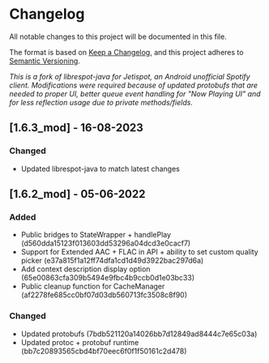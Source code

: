 # Changelog

All notable changes to this project will be documented in this file.

The format is based on [Keep a Changelog](https://keepachangelog.com/en/1.0.0/), and this project adheres
to [Semantic Versioning](https://semver.org/spec/v2.0.0.html).

_This is a fork of librespot-java for Jetispot, an Android unofficial Spotify client. Modifications were required because of updated protobufs that are needed to proper UI, better queue event handling for "Now Playing UI" and for less reflection usage due to private methods/fields._

## [1.6.3_mod] - 16-08-2023
### Changed
- Updated librespot-java to match latest changes


## [1.6.2_mod] - 05-06-2022
### Added
- Public bridges to StateWrapper + handlePlay (d560dda15123f013603dd53296a04dcd3e0cacf7)
- Support for Extended AAC + FLAC in API + ability to set custom quality picker (e37a815f1a12ff74dfa1cd1d49d3922bac297d6a)
- Add context description display option (65e00863cfa309b5494e9fbc4b9ccb0d1e03bc33)
- Public cleanup function for CacheManager (af2278fe685cc0bf07d03db560713fc3508c8f90)

### Changed
- Updated protobufs (7bdb521120a14026bb7d12849ad8444c7e65c03a)
- Updated protoc + protobuf runtime (bb7c20893565cbd4bf70eec6f0f1f50161c2d478)
